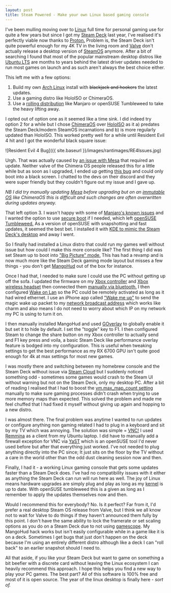 ```yaml
---
layout: post
title: Steam Powered - Make your own Linux based gaming console
---
```


I've been mulling moving over to [Linux](https://en.wikipedia.org/wiki/Linux) full time for personal gaming use for quite a few years but since I got my [Steam Deck](https://store.steampowered.com/steamdeck)
 last year, I've realised it's perfectly viable now thanks to [Proton.](https://github.com/ValveSoftware/Proton) Problem is, the Steam Deck isn't quite powerful enough for my 4K 
TV in the living room and [Valve](https://www.valvesoftware.com/en/) don't actually release a desktop version of [SteamOS](https://en.wikipedia.org/wiki/SteamOS) 
anymore. After a bit of 
searching I found that most of the popular mainstream desktop distros like [Ubuntu LTS](https://ubuntu.com/blog/what-is-an-ubuntu-lts-release) are months to years behind 
the latest driver updates needed to run most games on launch and as such aren't always the best choice either.

This left me with a few options:

1. Build my own [Arch Linux](https://archlinux.org/) install with ~~blackjack and hookers~~ the latest updates.
2. Use a gaming distro like HoloISO or ChimeraOS.
3. Use a [rolling distribution](https://itsfoss.com/rolling-release/) like Manjaro or openSUSE Tumbleweed to take the heavy lifting away.

I opted out of option one as it seemed like a time sink. I did indeed try option 2 for a while but I chose 
[ChimeraOS](https://chimeraos.org/) 
over [HoloISO](https://github.com/HoloISO/holoiso) 
as it a) predates the Steam Deck/modern SteamOS incarnations and b) is more regularly updated than 
HoloISO. This worked pretty well for a while until Resident Evil 4 hit and I got the wonderful black square issue:

![Resident Evil 4 Bug]({{ site.baseurl }}/images/rantimages/RE4Issues.jpg)

Urgh. That was actually caused by
[an issue with Mesa](https://steamdeckhq.com/tips-and-guides/how-to-fix-graphical-issues-in-the-re4-demo/) that required
 an update. Neither valve of the Chimera OS people released this for a little while but 
as soon as I upgraded, I ended up getting [this bug](https://github.com/ChimeraOS/chimeraos/issues/516) and could 
only boot into a black screen. I chatted to the devs on their discord and they were super friendly but they couldn't 
figure out my issue and I gave up.

_NB I did try manually updating [Mesa](https://www.mesa3d.org/) before upgrading but on an [immutable OS](https://itsfoss.com/immutable-linux-distros/) like ChimeraOS this is difficult and such changes are often overwritten during updates anyway._

That left option 3. I wasn't happy with some of [Manjaro's known issues](https://github.com/arindas/manjarno) and 
I wanted the option to use [secure boot](https://wiki.archlinux.org/title/Unified_Extensible_Firmware_Interface/Secure_Boot) if I needed, which left [openSUSE Tumbleweed.](https://get.opensuse.org/tumbleweed/) 
As a version of openSUSE with 
snapshotting and fast updates, it seemed the best bet. I installed it with [KDE to mimic the Steam Deck's desktop](https://www.gamingonlinux.com/2022/10/kde-steam-deck-akademy-2022/) 
and away I went.

So I finally had installed a Linux distro that could run my games well without issue but how could I make this more console like? The first thing I did was set Steam up to boot 
into ["Big Picture" mode.](https://help.steampowered.com/en/faqs/view/3725-76D3-3F31-FB63) 
This has had a revamp and is now much more like the Steam Deck gaming mode layout but misses a few 
things - you don't get [MangoHud](https://wiki.archlinux.org/title/MangoHud) out of the box for instance.

Once I had that, I needed to make sure I could use the PC without getting up off the sofa. I updated the firmware on 
my [Xbox controller](https://www.xbox.com/en-gb/accessories/controllers/xbox-wireless-controller#white) 
and [Xbox wireless headset](https://www.xbox.com/en-GB/accessories/headsets/xbox-wireless-headset) then connected them [manually via bluetooth.](https://en.opensuse.org/Bluetooth) I then configured 
[Wake on Lan](https://en.wikipedia.org/wiki/Wake-on-LAN) 
so the PC could be remotely activated as long as it had wired ethernet. I use an iPhone app called 
["Wake me up"](https://apps.apple.com/us/app/wake-me-up-wake-on-lan/id1465416032) to 
send the magic wake up packet to my [network broadcast address](https://www.pcmag.com/encyclopedia/term/broadcast-address) 
which works like charm and also means I do not need to 
worry about which IP on my network my PC is using to turn it on.

I then manually installed MangoHud and used [GOverlay](https://github.com/benjamimgois/goverlay) 
to globally enable it but set it to hide by default. I set 
the "toggle" key to F1. I then configured Steam to change the share button on my Xbox controller to actually send 
and F1 key press and voila, a basic Steam Deck like performance overlay feature is bodged into my configuration. This is 
useful when tweaking settings to get the best performance as my RX 6700 GPU isn't quite good enough for 4k at max 
settings for most new games.

I was mostly there and switching between my homebrew console and the Steam Deck without issue via [Steam Cloud](https://help.steampowered.com/en/faqs/view/68D2-35AB-09A9-7678) but I 
suddenly noticed something odd - sometimes some games would crash to the Steam UI without warning but not on the Steam Deck, 
only my desktop PC. After a bit of reading I realised that I had to boost the 
[vm.max_map_count setting](https://www.phoronix.com/news/Fedora-39-VM-Max-Map-Count) manually to make sure gaming processes 
didn't crash when trying to use more memory maps than expected. This solved the problem and made me feel chuffed that I 
had fixed it myself without giving up again and hopping to a new distro.

I was almost there. The final problem was anytime I wanted to run updates or configure anything non gaming related I had to 
plug in a keyboard and sit by my TV which was annoying. The solution was simple = 
[VNC!](https://en.wikipedia.org/wiki/Virtual_Network_Computing) I used [Remmina](https://remmina.org/) 
as a client from my Ubuntu laptop. I did have to manually add a firewall exception for VNC via 
[YaST](https://yast.opensuse.org/) which is an openSUSE tool I'd never used before but after that everything just 
worked. I've not needed to plug anything directly into the PC since; It just sits on the floor by the TV without
a care in the world other than the odd dust cleaning session now and then.

Finally, I had it - a working Linux gaming console that gets some updates faster than 
a Steam Deck does. I've had no compatibility issues with it either as anything the Steam Deck can run will run here as well. 
The joy of Linux means hardware upgrades are simply plug and play as long as my [kernel](https://en.wikipedia.org/wiki/Linux_kernel) is up to date. With openSUSE tumbleweed 
this is a given as long as I remember to apply the updates themselves now and then.

Would I recommend this for everybody? No. Is it perfect? Far from it, I'd prefer a real desktop Steam OS release from 
Valve, but I think we all know not to wait for Valve to do things if they haven't announced them fully by this point.
I don't have the same ability to lock the framerate or set scaling options as you do on a Steam Deck due to not using 
[gamescope](https://github.com/ValveSoftware/gamescope). 
My MangoHud hack works but isn't easily configurable while in a game like it is on a deck. Sometimes I 
get bugs that just don't happen on the deck because I'm using an entirely different distro although like a deck I can 
"roll back" to an earlier snapshot should I need to.

All that aside, if you like your Steam Deck but want to game on something a bit beefier with a discrete card without leaving the Linux 
ecosystem I can heavily recommend this approach. I hope this helps you find a new way to play your PC games. The 
best part? All of this software is 100% free and most of it is open source. The year of the linux desktop is finally 
here - _sort of._
